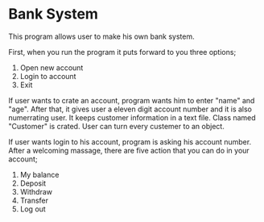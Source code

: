 # Bank System

This program allows user to make his own bank system. 

First, when you run the program it puts forward to you three options; 

1. Open new account
2. Login to account
3. Exit

If user wants to crate an account, program wants him to enter "name" and "age". After that, it gives user a eleven digit account number and it is also numerrating user. It keeps customer information in a text file. Class named "Customer" is crated. User can turn every custemer to an object.

If user wants login to his account, program is asking his account number. After a welcoming massage, there are five action that you can do in your account;

1. My balance
2. Deposit
3. Withdraw
4. Transfer
5. Log out
